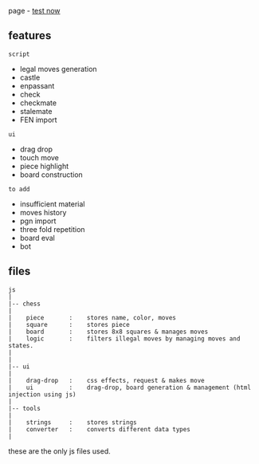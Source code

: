 page - [test now](https://artony4444.github.io/static-chess/)


## features

`script`
+ legal moves generation
+ castle
+ enpassant
+ check
+ checkmate
+ stalemate
+ FEN import

`ui`
+ drag drop
+ touch move
+ piece highlight
+ board construction

`to add`
- insufficient material
- moves history
- pgn import
- three fold repetition
- board eval
- bot

## files
```
js
|
|-- chess
|
|    piece       :    stores name, color, moves
|    square      :    stores piece
|    board       :    stores 8x8 squares & manages moves
|    logic       :    filters illegal moves by managing moves and states.
|
|
|-- ui
|
|    drag-drop   :    css effects, request & makes move
|    ui          :    drag-drop, board generation & management (html injection using js)
|
|-- tools
|
|    strings     :    stores strings
|    converter   :    converts different data types
|
```
these are the only js files used.
